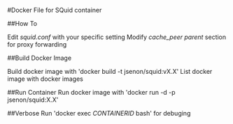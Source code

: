 #Docker File for SQuid container

##How To

Edit *squid.conf* with your specific setting
Modify *cache_peer parent* section for proxy forwarding

##Build Docker Image

Build docker image with  'docker build -t jsenon/squid:vX.X'
List docker image with docker images

##Run Container
Run docker image with 'docker run -d -p jsenon/squid:X.X' 

##Verbose
Run 'docker exec *CONTAINERID* bash' for debuging
